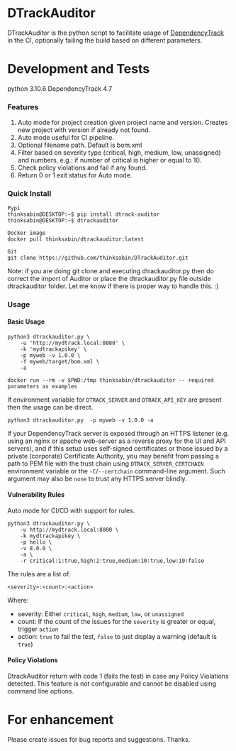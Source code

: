 # DTrackAuditor

DTrackAuditor is the python script to facilitate usage of [DependencyTrack](https://dependencytrack.org/) in the CI, optionally failing the build based on different parameters.

# Development and Tests
python 3.10.6
DependencyTrack 4.7

### Features  

1. Auto mode for project creation given project name and version. Creates new project with version if already not found.
2. Auto mode useful for CI pipeline.
3. Optional filename path. Default is bom.xml
4. Filter based on severity type (critical, high, medium, low, unassigned) and numbers, e.g.: if number of critical is higher or equal to 10.
5. Check policy violations and fail if any found.
6. Return 0 or 1 exit status for Auto mode.

### Quick Install
```
Pypi
thinksabin@DESKTOP:~$ pip install dtrack-auditor
thinksabin@DESKTOP:~$ dtrackauditor
    
Docker image
docker pull thinksabin/dtrackauditor:latest

Git
git clone https://github.com/thinksabin/DTrackAuditor.git
```
Note: if you are doing git clone and executing dtrackauditor.py then do correct the import of Auditor or
place the dtrackauditor.py file outside dtrackauditor folder. Let me know if there is proper way to handle this. :)

### Usage

#### Basic Usage

```
python3 dtrackauditor.py \
    -u 'http://mydtrack.local:8080' \
    -k 'mydtrackapikey' \
    -p myweb -v 1.0.0 \
    -f myweb/target/bom.xml \
    -a
```
```
docker run --rm -v $PWD:/tmp thinksabin/dtrackauditor -- required parameters as examples
```

If environment variable for `DTRACK_SERVER` and `DTRACK_API_KEY` are present then the usage can be direct.

```
python3 dtrackauditor.py  -p myweb -v 1.0.0 -a
```

If your DependencyTrack server is exposed through an HTTPS listener (e.g.
using an nginx or apache web-server as a reverse proxy for the UI and API
servers), and if this setup uses self-signed certificates or those issued by
a private (corporate) Certificate Authority, you may benefit from passing
a path to PEM file with the trust chain using `DTRACK_SERVER_CERTCHAIN`
environment variable or the `-C`/`--certchain` command-line argument.
Such argument may also be `none` to trust any HTTPS server blindly.

#### Vulnerability Rules

Auto mode for CI/CD with support for rules.

```
python3 dtrackauditor.py \
    -u http://mydtrack.local:8080 \
    -k mydtrackapikey \
    -p hello \
    -v 8.0.0 \
    -a \
    -r critical:1:true,high:2:true,medium:10:true,low:10:false
```

The rules are a list of:

```
<severity>:<count>:<action>
```

Where:

 * severity: Either `critical`, `high`, `medium`, `low`, or `unassigned`
 * count: If the count of the issues for the `severity` is greater or equal, trigger `action`
 * action: `true` to fail the test, `false` to just display a warning (default is `true`)

#### Policy Violations

DtrackAuditor return with code 1 (fails the test) in case any Policy Violations detected. This feature is not configurable and cannot be disabled using command line options.

# For enhancement
Please create issues for bug reports and suggestions. Thanks.